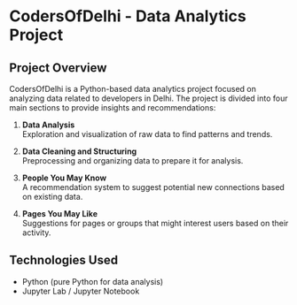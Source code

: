 # CodersOfDelhi - Data Analytics Project

## Project Overview
CodersOfDelhi is a Python-based data analytics project focused on analyzing data related to developers in Delhi. The project is divided into four main sections to provide insights and recommendations:

1. **Data Analysis**  
   Exploration and visualization of raw data to find patterns and trends.

2. **Data Cleaning and Structuring**  
   Preprocessing and organizing data to prepare it for analysis.

3. **People You May Know**  
   A recommendation system to suggest potential new connections based on existing data.

4. **Pages You May Like**  
   Suggestions for pages or groups that might interest users based on their activity.

## Technologies Used
- Python (pure Python for data analysis)
- Jupyter Lab / Jupyter Notebook

